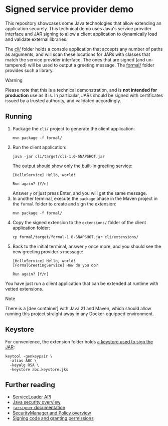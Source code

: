 # Signed service provider demo

This repository showcases some Java technologies that allow extending an application securely. This technical demo uses Java's service provider interface and JAR signing to allow a client application to dynamically load and validate external libraries.

The [cli/](./cli/) folder holds a console application that accepts any number of paths as arguments, and will scan these locations for JARs with classes that match the service provider interface. The ones that are signed (and un-tampered) will be used to output a greeting message. The [formal/](./formal/) folder provides such a library.

> [!WARNING]
> Please note that this is a technical demonstration, and is **not intended for production** use as it is. In particular, JARs should be signed with certificates issued by a trusted authority, and validated accordingly.

## Running

1. Package the `cli/` project to generate the client application:
    ```console
    mvn package -f formal/
    ```
1. Run the client application:
    ```console
    java -jar cli/target/cli-1.0-SNAPSHOT.jar
    ```
    The output should show only the built-in greeting service:
    ```
    [HelloService] Hello, world!

    Run again? [Y/n]
    ```
    Answer `y` or just press Enter, and you will get the same message.
1. In another terminal, execute the `package` phase in the Maven project in the `formal` folder to create and sign the extension:
    ```console
    mvn package -f formal/
    ```
1. Copy the signed extension to the `extensions/` folder of the client application folder:
    ```console
    cp formal/target/formal-1.0-SNAPSHOT.jar cli/extensions/
    ```
1. Back to the initial terminal, answer `y` once more, and you should see the new greeting provider's message:
    ```
    [HelloService] Hello, world!
    [FormalGreetingService] How do you do?

    Run again? [Y/n]
    ```

You have just run a client application that can be extended at runtime with vetted extensions.

> [!NOTE]
> There is a [dev container] with Java 21 and Maven, which should allow running this project straight away in any Docker-equipped environment.

## Keystore

For convenience, the extension folder holds [a keystore used to sign the JAR](./formal/abc.keystore.jks):
```console
keytool -genkeypair \
  -alias ABC \
  -keyalg RSA \
  -keystore abc.keystore.jks
```

## Further reading

- [ServiceLoader API](https://docs.oracle.com/en/java/javase/21/docs/api/java.base/java/util/ServiceLoader.html)
- [Java security overview](https://docs.oracle.com/en/java/javase/21/security/java-security-overview1.html)
- [`jarsigner` documentation](https://docs.oracle.com/en/java/javase/21/docs/specs/man/jarsigner.html)
- [SecurityManager and Policy overview](https://docs.oracle.com/en/java/javase/21/security/java-security-overview1.html#GUID-2779612B-8DE1-49D3-8EC3-C678C3A9FC35)
- [Signing code and granting permissions](https://docs.oracle.com/javase/tutorial/security/toolsign/index.html)
